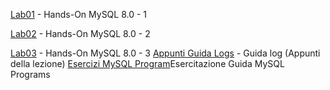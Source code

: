 [Lab01](Lab01.md) - Hands-On MySQL 8.0 - 1

[Lab02](Lab02.md) - Hands-On MySQL 8.0 - 2

[Lab03](Lab03.md) - Hands-On MySQL 8.0 - 3
[Appunti Guida Logs](guida_appunti_log.md) - Guida log (Appunti della lezione)
[Esercizi MySQL Program](guida_esercizio_mysql_program.md)Esercitazione Guida MySQL Programs

